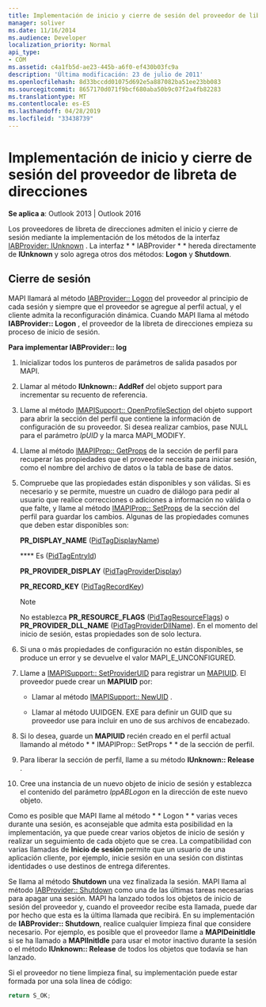 ```yaml
---
title: Implementación de inicio y cierre de sesión del proveedor de libreta de direcciones
manager: soliver
ms.date: 11/16/2014
ms.audience: Developer
localization_priority: Normal
api_type:
- COM
ms.assetid: c4a1fb5d-ae23-445b-a6f0-ef430b03fc9a
description: 'Última modificación: 23 de julio de 2011'
ms.openlocfilehash: 8d33bccdd01075d692e5a887082ba51ee23bb083
ms.sourcegitcommit: 8657170d071f9bcf680aba50b9c07f2a4fb82283
ms.translationtype: MT
ms.contentlocale: es-ES
ms.lasthandoff: 04/28/2019
ms.locfileid: "33438739"
---
```

# <a name="implementing-address-book-provider-logon-and-logoff"></a>Implementación de inicio y cierre de sesión del proveedor de libreta de direcciones

**Se aplica a**: Outlook 2013 | Outlook 2016 
  
Los proveedores de libreta de direcciones admiten el inicio y cierre de sesión mediante la implementación de los métodos de la interfaz [IABProvider: IUnknown](iabprovideriunknown.md) . La interfaz * * IABProvider * * hereda directamente de **IUnknown** y solo agrega otros dos métodos: **Logon** y **Shutdown**. 
  
## <a name="logoff"></a>Cierre de sesión

MAPI llamará al método [IABProvider:: Logon](iabprovider-logon.md) del proveedor al principio de cada sesión y siempre que el proveedor se agregue al perfil actual, y el cliente admita la reconfiguración dinámica. Cuando MAPI llama al método **IABProvider:: Logon** , el proveedor de la libreta de direcciones empieza su proceso de inicio de sesión. 
  
**Para implementar IABProvider:: log**
  
1. Inicializar todos los punteros de parámetros de salida pasados por MAPI. 
    
2. Llamar al método **IUnknown:: AddRef** del objeto support para incrementar su recuento de referencia. 
    
3. Llame al método [IMAPISupport:: OpenProfileSection](imapisupport-openprofilesection.md) del objeto support para abrir la sección del perfil que contiene la información de configuración de su proveedor. Si desea realizar cambios, pase NULL para el parámetro _lpUID_ y la marca MAPI_MODIFY. 
    
4. Llame al método [IMAPIProp:: GetProps](imapiprop-getprops.md) de la sección de perfil para recuperar las propiedades que el proveedor necesita para iniciar sesión, como el nombre del archivo de datos o la tabla de base de datos. 
    
5. Compruebe que las propiedades están disponibles y son válidas. Si es necesario y se permite, muestre un cuadro de diálogo para pedir al usuario que realice correcciones o adiciones a información no válida o que falte, y llame al método [IMAPIProp:: SetProps](imapiprop-setprops.md) de la sección del perfil para guardar los cambios. Algunas de las propiedades comunes que deben estar disponibles son: 
    
   **PR_DISPLAY_NAME** ([PidTagDisplayName](pidtagdisplayname-canonical-property.md))
    
   **** Es ([PidTagEntryId](pidtagentryid-canonical-property.md))
    
   **PR_PROVIDER_DISPLAY** ([PidTagProviderDisplay](pidtagproviderdisplay-canonical-property.md))
    
   **PR_RECORD_KEY** ([PidTagRecordKey](pidtagrecordkey-canonical-property.md))
    
   > [!NOTE]
   > No establezca **PR_RESOURCE_FLAGS** ([PidTagResourceFlags](pidtagresourceflags-canonical-property.md)) o **PR_PROVIDER_DLL_NAME** ([PidTagProviderDllName](pidtagproviderdllname-canonical-property.md)). En el momento del inicio de sesión, estas propiedades son de solo lectura. 
  
6. Si una o más propiedades de configuración no están disponibles, se produce un error y se devuelve el valor MAPI_E_UNCONFIGURED.
    
7. Llame a [IMAPISupport:: SetProviderUID](imapisupport-setprovideruid.md) para registrar un [MAPIUID](mapiuid.md). El proveedor puede crear un **MAPIUID** por: 
    
   - Llamar al método [IMAPISupport:: NewUID](imapisupport-newuid.md) . 
    
   - Llamar al método UUIDGEN. EXE para definir un GUID que su proveedor use para incluir en uno de sus archivos de encabezado.
    
8. Si lo desea, guarde un **MAPIUID** recién creado en el perfil actual llamando al método * * IMAPIProp:: SetProps * * de la sección de perfil. 
    
9. Para liberar la sección de perfil, llame a su método **IUnknown:: Release** . 
    
10. Cree una instancia de un nuevo objeto de inicio de sesión y establezca el contenido del parámetro _lppABLogon_ en la dirección de este nuevo objeto. 
    
Como es posible que MAPI llame al método * * Logon * * varias veces durante una sesión, es aconsejable que admita esta posibilidad en la implementación, ya que puede crear varios objetos de inicio de sesión y realizar un seguimiento de cada objeto que se crea. La compatibilidad con varias llamadas de **Inicio de sesión** permite que un usuario de una aplicación cliente, por ejemplo, inicie sesión en una sesión con distintas identidades o use destinos de entrega diferentes. 
  
Se llama al método **Shutdown** una vez finalizada la sesión. MAPI llama al método [IABProvider:: Shutdown](iabprovider-shutdown.md) como una de las últimas tareas necesarias para apagar una sesión. MAPI ha lanzado todos los objetos de inicio de sesión del proveedor y, cuando el proveedor recibe esta llamada, puede dar por hecho que esta es la última llamada que recibirá. En su implementación de **IABProvider:: Shutdown**, realice cualquier limpieza final que considere necesario. Por ejemplo, es posible que el proveedor llame a **MAPIDeinitIdle** si se ha llamado a **MAPIInitIdle** para usar el motor inactivo durante la sesión o el método **IUnknown:: Release** de todos los objetos que todavía se han lanzado. 
  
Si el proveedor no tiene limpieza final, su implementación puede estar formada por una sola línea de código: 
  
```cpp
return S_OK;

```


